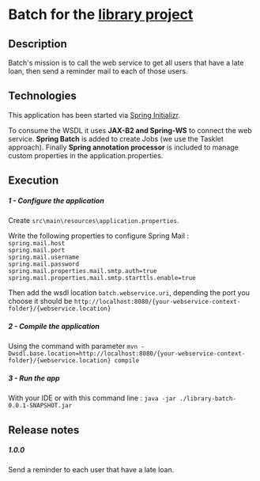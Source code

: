 # Batch for the [library project](https://github.com/xxjokerx/p10-library)  
  
## Description  
  
Batch's mission is to call the web service to get all users that have a 
late loan, then send a reminder mail to each of those users.

## Technologies  
  
This application has been started via [Spring Initializr](https://start.spring.io/).  
  
To consume the WSDL it uses **JAX-B2 and Spring-WS** to connect the web service.
**Spring Batch** is added to create Jobs (we use the Tasklet approach).
Finally **Spring annotation processor** is included to manage custom properties in the application.properties.

## Execution

##### 1 - Configure the application

Create `src\main\resources\application.properties`. 

Write the following properties to configure Spring Mail :\
`spring.mail.host`\
`spring.mail.port`\
`spring.mail.username`\
`spring.mail.password`\
`spring.mail.properties.mail.smtp.auth=true`\
`spring.mail.properties.mail.smtp.starttls.enable=true`
 
 Then add the wsdl location `batch.webservice.uri`, depending the port you choose it should be `http://localhost:8080/{your-webservice-context-folder}/{webservice.location}`
 
##### 2 - Compile the application

Using the command with parameter `mvn -Dwsdl.base.location=http://localhost:8080/{your-webservice-context-folder}/{webservice.location} compile`

##### 3 - Run the app

With your IDE or with this command line : `java -jar ./library-batch-0.0.1-SNAPSHOT.jar`

## Release notes

##### 1.0.0

Send a reminder to each user that have a late loan.
